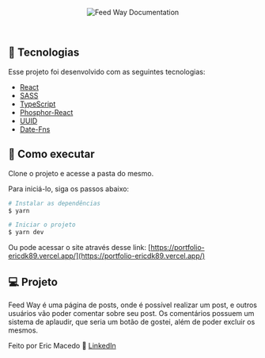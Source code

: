 <p align="center">
  <img alt="Feed Way Documentation" src="https://user-images.githubusercontent.com/68076508/173263117-e64ec633-9364-42a0-b964-c6b792bd44ed.png">
</p>

<br>

## 🧪 Tecnologias

Esse projeto foi desenvolvido com as seguintes tecnologias:

- [React](https://pt-br.reactjs.org/)
- [SASS](https://sass-lang.com/)
- [TypeScript](https://www.typescriptlang.org/)
- [Phosphor-React](https://phosphoricons.com/)
- [UUID](https://www.npmjs.com/package/uuid)
- [Date-Fns](https://date-fns.org/)

## 🚀 Como executar

Clone o projeto e acesse a pasta do mesmo.

Para iniciá-lo, siga os passos abaixo:
```bash
# Instalar as dependências
$ yarn

# Iniciar o projeto
$ yarn dev
```

Ou pode acessar o site através desse link: [https://portfolio-ericdk89.vercel.app/](https://portfolio-ericdk89.vercel.app/)

## 💻 Projeto

Feed Way é uma página de posts, onde é possível realizar um post, e outros usuários vão poder comentar sobre seu post. Os comentários possuem um 
sistema de aplaudir, que seria um botão de gostei, além de poder excluir os mesmos. 

Feito por Eric Macedo 🌌  [LinkedIn](https://www.linkedin.com/in/eric-macedo-dev/)
